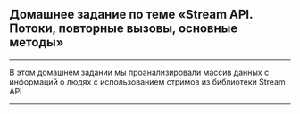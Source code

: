 ## Домашнее задание по теме «Stream API. Потоки, повторные вызовы, основные методы»
___

В этом домашнем задании мы проанализировали массив данных с информаций о людях с использованием стримов из библиотеки Stream API
***